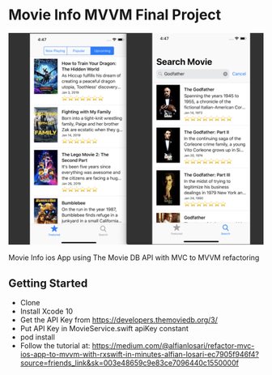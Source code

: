 # Movie Info MVVM Final Project

![Alt text](./promo.png?raw=true "Movie Info")

Movie Info ios App using The Movie DB API with MVC to MVVM refactoring

## Getting Started

- Clone
- Install Xcode 10
- Get the API Key from https://developers.themoviedb.org/3/
- Put API Key in MovieService.swift apiKey constant
- pod install
- Follow the tutorial at: https://medium.com/@alfianlosari/refactor-mvc-ios-app-to-mvvm-with-rxswift-in-minutes-alfian-losari-ec7905f946f4?source=friends_link&sk=003e48659c9e83ce7096440c1550000f
